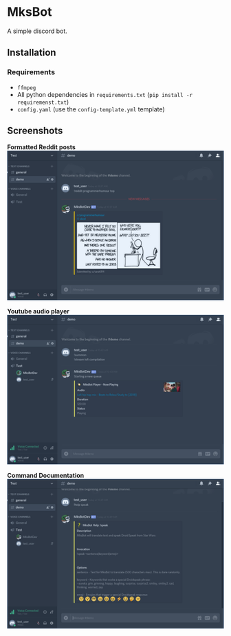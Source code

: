 # MksBot

A simple discord bot.

## Installation

### Requirements

* `ffmpeg`
* All python dependencies in `requirements.txt` (`pip install -r requiremenst.txt`)
* `config.yaml` (use the `config-template.yml` template)

## Screenshots


**Formatted Reddit posts**
![MksBot formatting reddit posts](./screenshots/reddit.png)

**Youtube audio player**
![MksBot YouTube audio player](./screenshots/youtube.png)

**Command Documentation**
![MksBot command documentation](./screenshots/speak_help.png)
